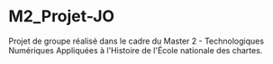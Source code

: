 # M2_Projet-JO
Projet de groupe réalisé dans le cadre du Master 2 - Technologiques Numériques Appliquées à l'Histoire de l'École nationale des chartes.
